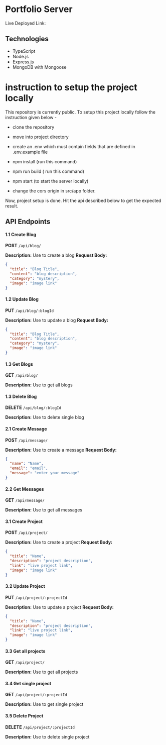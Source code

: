# Portfolio Server
Live Deployed Link: 


## Technologies
- TypeScript
- Node.js
- Express.js
- MongoDB with Mongoose


# instruction to setup the project locally
This repository is currently public. To setup this project locally follow the instruction given below -

- clone the repository

- move into project directory

- create an .env which must contain fields that are defined in .env.example file

- npm install (run this command)

- npm run build ( run this command)

- npm start (to start the server locally)

- change the cors origin in src/app folder.

Now, project setup is done. Hit the api described below to get the expected result.


## API Endpoints

#### 1.1 Create Blog

**POST** `/api/blog/`

**Description:** Use to create a blog
**Request Body:**

```json
{
  "title": "Blog Title",
  "content": "blog description",
  "category": "mystery",
  "image": "image link"
}
```


#### 1.2 Update Blog

**PUT** `/api/blog/:blogId`

**Description:** Use to update a blog
**Request Body:**

```json
{
  "title": "Blog Title",
  "content": "blog description",
  "category": "mystery",
  "image": "image link"
}
```

#### 1.3 Get Blogs

**GET** `/api/blog/`

**Description:** Use to get all blogs


#### 1.3 Delete Blog

**DELETE** `/api/blog/:blogId`

**Description:** Use to delete single blog



#### 2.1 Create Message

**POST** `/api/message/`

**Description:** Use to create a message
**Request Body:**

```json
{
  "name": "Name",
  "email": "email",
  "message": "enter your message"
}
```


#### 2.2 Get Messages

**GET** `/api/message/`

**Description:** Use to get all messages


#### 3.1 Create Project

**POST** `/api/project/`

**Description:** Use to create a project
**Request Body:**

```json
{
  "title": "Name",
  "description": "project description",
  "link": "live project link",
  "image": "image link"
}
```


#### 3.2 Update Project

**PUT** `/api/project/:projectId`

**Description:** Use to update a project
**Request Body:**

```json
{
  "title": "Name",
  "description": "project description",
  "link": "live project link",
  "image": "image link"
}
```


#### 3.3 Get all projects

**GET** `/api/project/`

**Description:** Use to get all projects



#### 3.4 Get single project

**GET** `/api/project/:projectId`

**Description:** Use to get single project



#### 3.5 Delete Project

**DELETE** `/api/project/:projectId`

**Description:** Use to delete single project